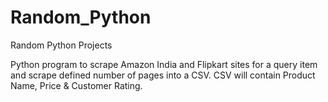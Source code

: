 # Random_Python
Random Python Projects

Python program to scrape Amazon India and Flipkart sites for a query item and scrape defined number of pages into a CSV. CSV will contain Product Name, Price & Customer Rating.
